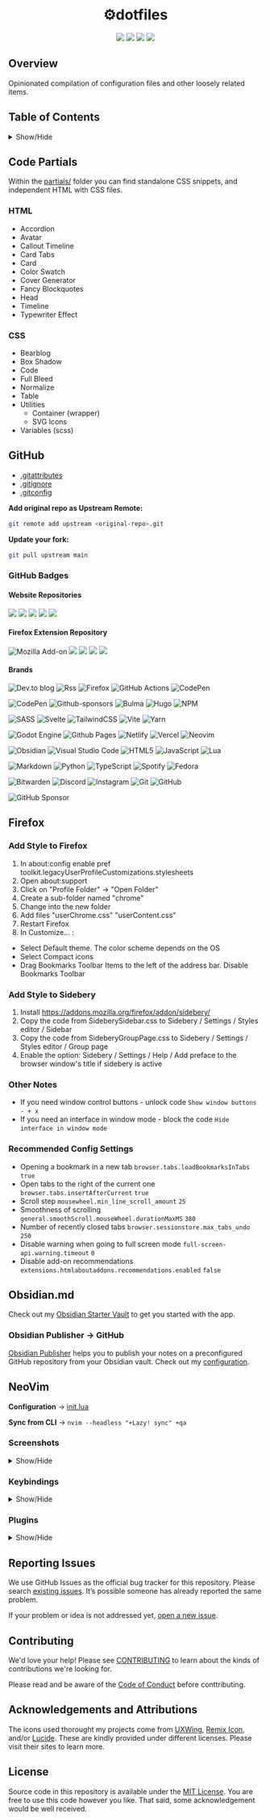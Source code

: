 <h1 align="center">⚙dotfiles</h1>

<p align="center">
  <img src="https://img.shields.io/github/languages/code-size/semanticdata/dotfiles" />
  <img src="https://img.shields.io/github/repo-size/semanticdata/dotfiles" />
  <img src="https://img.shields.io/github/commit-activity/t/semanticdata/dotfiles" />
  <img src="https://img.shields.io/github/last-commit/semanticdata/dotfiles" />
</p>

## Overview

Opinionated compilation of configuration files and other loosely related items.

## Table of Contents

<details>
<summary>Show/Hide</summary>

- [Overview](#overview)
- [Table of Contents](#table-of-contents)
- [Code Partials](#code-partials)
  - [HTML](#html)
  - [CSS](#css)
- [GitHub](#github)
  - [GitHub Badges](#github-badges)
    - [Website Repositories](#website-repositories)
    - [Firefox Extension Repository](#firefox-extension-repository)
    - [Brands](#brands)
- [Firefox](#firefox)
  - [Add Style to Firefox](#add-style-to-firefox)
  - [Add Style to Sidebery](#add-style-to-sidebery)
  - [Other Notes](#other-notes)
  - [Recommended Config Settings](#recommended-config-settings)
- [Obsidian.md](#obsidianmd)
  - [Obsidian Publisher → GitHub](#obsidian-publisher--github)
- [NeoVim](#neovim)
  - [Screenshots](#screenshots)
  - [Keybindings](#keybindings)
  - [Plugins](#plugins)
- [Reporting Issues](#reporting-issues)
- [Contributing](#contributing)
- [Acknowledgements and Attributions](#acknowledgements-and-attributions)
- [License](#license)

</details>

## Code Partials

Within the [partials/](partials/) folder you can find standalone CSS snippets, and independent HTML with CSS files.

### HTML

- Accordion
- Avatar
- Callout Timeline
- Card Tabs
- Card
- Color Swatch
- Cover Generator
- Fancy Blockquotes
- Head
- Timeline
- Typewriter Effect

### CSS

- Bearblog
- Box Shadow
- Code
- Full Bleed
- Normalize
- Table
- Utilities
  - Container (wrapper)
  - SVG Icons
- Variables (scss)

## GitHub

- [.gitattributes](.gitattributes)
- [.gitignore](.gitignore)
- [.gitconfig](.gitconfig)

**Add original repo as Upstream Remote:**

```bash
git remote add upstream <original-repo>.git
```

**Update your fork:**

```bash
git pull upstream main 
```

### GitHub Badges

#### Website Repositories

<p align="">
  <img src="https://img.shields.io/github/languages/code-size/semanticdata/dotfiles" />
  <img src="https://img.shields.io/github/repo-size/semanticdata/dotfiles" />
  <img src="https://img.shields.io/github/commit-activity/t/semanticdata/dotfiles" />
  <img src="https://img.shields.io/github/last-commit/semanticdata/dotfiles" />
  <img src="https://img.shields.io/website/https/miguelpimentel.do.svg" />
</p>

#### Firefox Extension Repository

<p align="">
  <img alt="Mozilla Add-on"
    src="https://img.shields.io/amo/v/{a16c3799-d903-44e3-b044-a032197f5ef8}?style=for-the-badge">
  <img src="https://img.shields.io/amo/rating/{a16c3799-d903-44e3-b044-a032197f5ef8}?style=for-the-badge" />
  <img src="https://img.shields.io/amo/dw/{a16c3799-d903-44e3-b044-a032197f5ef8}?style=for-the-badge" />
  <img src="https://img.shields.io/amo/users/{a16c3799-d903-44e3-b044-a032197f5ef8}?style=for-the-badge" />
  <img src="https://img.shields.io/github/license/datastring/firefox-telegram-in-sidebar?style=for-the-badge" />
</p>

#### Brands

![Dev.to blog](https://img.shields.io/badge/dev.to-0A0A0A?style=for-the-badge&logo=dev.to&logoColor=white)
![Rss](https://img.shields.io/badge/rss-F88900?style=for-the-badge&logo=rss&logoColor=white)
![Firefox](https://img.shields.io/badge/Firefox-FF7139?style=for-the-badge&logo=Firefox-Browser&logoColor=white)
![GitHub Actions](https://img.shields.io/badge/github%20actions-%232671E5.svg?style=for-the-badge&logo=githubactions&logoColor=white)
![CodePen](https://img.shields.io/badge/Codepen-000000?style=for-the-badge&logo=codepen&logoColor=white)

![CodePen](https://img.shields.io/badge/CodePen-white?style=for-the-badge&logo=codepen&logoColor=black)
![Github-sponsors](https://img.shields.io/badge/sponsor-30363D?style=for-the-badge&logo=GitHub-Sponsors&logoColor=#EA4AAA)
![Bulma](https://img.shields.io/badge/bulma-00D0B1?style=for-the-badge&logo=bulma&logoColor=white)
![Hugo](https://img.shields.io/badge/Hugo-black.svg?style=for-the-badge&logo=Hugo)
![NPM](https://img.shields.io/badge/NPM-%23CB3837.svg?style=for-the-badge&logo=npm&logoColor=white)

![SASS](https://img.shields.io/badge/SASS-hotpink.svg?style=for-the-badge&logo=SASS&logoColor=white)
![Svelte](https://img.shields.io/badge/svelte-%23f1413d.svg?style=for-the-badge&logo=svelte&logoColor=white)
![TailwindCSS](https://img.shields.io/badge/tailwindcss-%2338B2AC.svg?style=for-the-badge&logo=tailwind-css&logoColor=white)
![Vite](https://img.shields.io/badge/vite-%23646CFF.svg?style=for-the-badge&logo=vite&logoColor=white)
![Yarn](https://img.shields.io/badge/yarn-%232C8EBB.svg?style=for-the-badge&logo=yarn&logoColor=white)

![Godot Engine](https://img.shields.io/badge/GODOT-%23FFFFFF.svg?style=for-the-badge&logo=godot-engine)
![Github Pages](https://img.shields.io/badge/github%20pages-121013?style=for-the-badge&logo=github&logoColor=white)
![Netlify](https://img.shields.io/badge/netlify-%23000000.svg?style=for-the-badge&logo=netlify&logoColor=#00C7B7)
![Vercel](https://img.shields.io/badge/vercel-%23000000.svg?style=for-the-badge&logo=vercel&logoColor=white)
![Neovim](https://img.shields.io/badge/NeoVim-%2357A143.svg?&style=for-the-badge&logo=neovim&logoColor=white)

![Obsidian](https://img.shields.io/badge/Obsidian-%23483699.svg?style=for-the-badge&logo=obsidian&logoColor=white)
![Visual Studio Code](https://img.shields.io/badge/Visual%20Studio%20Code-0078d7.svg?style=for-the-badge&logo=visual-studio-code&logoColor=white)
![HTML5](https://img.shields.io/badge/html5-%23E34F26.svg?style=for-the-badge&logo=html5&logoColor=white)
![JavaScript](https://img.shields.io/badge/javascript-%23323330.svg?style=for-the-badge&logo=javascript&logoColor=%23F7DF1E)
![Lua](https://img.shields.io/badge/lua-%232C2D72.svg?style=for-the-badge&logo=lua&logoColor=white)

![Markdown](https://img.shields.io/badge/markdown-%23000000.svg?style=for-the-badge&logo=markdown&logoColor=white)
![Python](https://img.shields.io/badge/python-3670A0?style=for-the-badge&logo=python&logoColor=ffdd54)
![TypeScript](https://img.shields.io/badge/typescript-%23007ACC.svg?style=for-the-badge&logo=typescript&logoColor=white)
![Spotify](https://img.shields.io/badge/Spotify-1ED760?style=for-the-badge&logo=spotify&logoColor=white)
![Fedora](https://img.shields.io/badge/Fedora-294172?style=for-the-badge&logo=fedora&logoColor=white)

![Bitwarden](https://img.shields.io/badge/bitwarden-%23175DDC.svg?style=for-the-badge&logo=bitwarden&logoColor=white)
![Discord](https://img.shields.io/badge/Discord-%235865F2.svg?style=for-the-badge&logo=discord&logoColor=white)
![Instagram](https://img.shields.io/badge/Instagram-%23E4405F.svg?style=for-the-badge&logo=Instagram&logoColor=white)
![Git](https://img.shields.io/badge/git-%23F05033.svg?style=for-the-badge&logo=git&logoColor=white)
![GitHub](https://img.shields.io/badge/github-%23121011.svg?style=for-the-badge&logo=github&logoColor=white)

![GitHub Sponsor](https://img.shields.io/badge/sponsor-30363D?style=for-the-badge&logo=GitHub-Sponsors&logoColor=#white)

## Firefox

### Add Style to Firefox

1. In about:config enable pref toolkit.legacyUserProfileCustomizations.stylesheets
2. Open about:support
3. Click on "Profile Folder" -> "Open Folder"
4. Create a sub-folder named "chrome"
5. Change into the new folder
6. Add files "userChrome.css" "userContent.css"
7. Restart Firefox
8. In Customize... :

- Select Default theme. The color scheme depends on the OS
- Select Compact icons
- Drag Bookmarks Toolbar Items to the left of the address bar. Disable Bookmarks Toolbar

### Add Style to Sidebery

1. Install <https://addons.mozilla.org/firefox/addon/sidebery/>
2. Copy the code from SideberySidebar.css to Sidebery / Settings / Styles editor / Sidebar
3. Copy the code from SideberyGroupPage.css to Sidebery / Settings / Styles editor / Group page
4. Enable the option: Sidebery / Settings / Help / Add preface to the browser window's title if sidebery is active

### Other Notes

- If you need window control buttons - unlock code `Show window buttons - + x`
- If you need an interface in window mode - block the code `Hide interface in window mode`

### Recommended Config Settings

- Opening a bookmark in a new tab
`browser.tabs.loadBookmarksInTabs` `true`
- Open tabs to the right of the current one
`browser.tabs.insertAfterCurrent` `true`
- Scroll step
`mousewheel.min_line_scroll_amount` `25`
- Smoothness of scrolling
`general.smoothScroll.mouseWheel.durationMaxMS` `380`
- Number of recently closed tabs
`browser.sessionstore.max_tabs_undo` `250`
- Disable warning when going to full screen mode
`full-screen-api.warning.timeout` `0`
- Disable add-on recommendations
`extensions.htmlaboutaddons.recommendations.enabled` `false`

## Obsidian.md

Check out my [Obsidian Starter Vault](https://github.com/semanticdata/obsidian-starter-vault) to get you started with the app.

### Obsidian Publisher → GitHub

[Obsidian Publisher](https://github.com/ObsidianPublisher/obsidian-github-publisher) helps you to publish your notes on a preconfigured GitHub repository from your Obsidian vault. Check out my [configuration](config/obsidian/obsidian-publisher.json).

## NeoVim

**Configuration** → [init.lua](config/nvim/init.lua)

**Sync from CLI** → `nvim --headless "+Lazy! sync" +qa`

### Screenshots

<details>
<summary>Show/Hide</summary>

![Welcome Screen](/assets/screenshot-1-no-file.png)
*Welcome Screen*

![Example File](/assets/screenshot-2-nvim-config.png)
*Example File*

</details>

### Keybindings

<details>
<summary>Show/Hide</summary>

|      Key Combination       |                    Command                     |
| :------------------------: | :--------------------------------------------: |
|         `<leader>`         |                   `<space>`                    |
|        **Unsorted**        |                                                |
|        `<leader>h`         |                      `^`                       |
|        `<leader>l`         |                      `g_`                      |
|        `<leader>a`         |         `:keepjumps normal! ggVG<cr>`          |
|            `gy`            |                     `"+y`                      |
|            `gp`            |                     `"+p`                      |
|            `x`             |                     `"_x`                      |
|        `<leader>e`         |           `<cmd>NvimTreeToggle<cr>`            |
|        **Commands**        |                                                |
|        `<leader>w`         |                `<cmd>write<cr>`                |
|        `<leader>bq`        |               `<cmd>bdelete<cr>`               |
|        `<leader>bl`        |              `<cmd>buffer #<cr>`               |
|           `<F2>`           |              `<cmd>Lexplore<cr>`               |
|      `<space><space>`      |                     `<F2>`                     |
|       **Telescope**        |                                                |
|     `<leader><space>`      |          `<cmd>Telescope buffers<cr>`          |
|        `<leader>?`         |         `<cmd>Telescope oldfiles<cr>`          |
|        `<leader>ff`        |        `<cmd>Telescope find_files<cr>`         |
|        `<leader>fg`        |         `<cmd>Telescope live_grep<cr>`         |
|        `<leader>fd`        |        `<cmd>Telescope diagnostics<cr>`        |
|        `<leader>fs`        | `<cmd>Telescope current_buffer_fuzzy_find<cr>` |
|  **Telescope (builtin)**   |                                                |
|        `<leader>ff`        |            `builtin.find_files, {}`            |
|        `<leader>fg`        |            `builtin.live_grep, {}`             |
|        `<leader>fb`        |             `builtin.buffers, {}`              |
|        `<leader>fh`        |            `builtin.help_tags, {}`             |
|      **Normal Mode**       |                                                |
|          `<C-q>`           |                   `:q!<CR>`                    |
|           `<F4>`           |                   `:bd<CR>`                    |
|   **Moving Vertically**    |                                                |
|          `<C-d>`           |                   `<C-d>zz`                    |
|          `<C-u>`           |                   `<C-u>zz`                    |
|            `n`             |                    `nzzzv`                     |
|            `N`             |                    `Nzzzv`                     |
|     **Tab Navigation**     |                                                |
|         `<S-Tab>`          |                      `gT`                      |
|          `<Tab>`           |                      `gt`                      |
|      `<silent <S-t>`       |                 `:tabnew<CR>`                  |
| **Pane/Window Navigation** |                                                |
|          `<C-h>`           |                    `<C-w>h`                    |
|          `<C-j>`           |                    `<C-w>j`                    |
|          `<C-k>`           |                    `<C-w>k`                    |
|          `<C-l>`           |                    `<C-w>l`                    |
|         `<C-left>`         |                    `<C-w>h`                    |
|         `<C-down>`         |                    `<C-w>j`                    |
|          `<C-up>`          |                    `<C-w>k`                    |
|        `<C-right>`         |                    `<C-w>l`                    |
|        **Terminal**        |                                                |
|          `<A-t>`           |             `:sp term://pwsh<cr>i`             |
|            `tv`            |     `:lcd %:p:h<CR>:vsp term://pwsh<CR>i`      |
|            `th`            |      `:lcd %:p:h<CR>:sp term://pwsh<CR>i`      |
|          `<Esc>`           |                 `<C-\\><C-n>`                  |
|           `:q!`            |              `<C-\\><C-n>:q!<CR>`              |

</details>

### Plugins

<details>
<summary>Show/Hide</summary>

|                                                 Author/Plugin                                                 | Description                                                          |
| :-----------------------------------------------------------------------------------------------------------: | -------------------------------------------------------------------- |
|                     [akinsho/bufferline.nvim](https://github.com/akinsho/bufferline.nvim)                     | A snazzy bufferline for Neovim.                                      |
|                     [akinsho/toggleterm.nvim](https://github.com/akinsho/toggleterm.nvim)                     | A neovim lua plugin to help easily manage multiple terminal windows. |
|                            [ap/vim-css-color](https://github.com/ap/vim-css-color)                            | Preview colours in source code while editing.                        |
|               [editorconfig/editorconfig-vim](https://github.com/editorconfig/editorconfig-vim)               | EditorConfig plugin for Vim.                                         |
|                       [folke/tokyonight.nvim](https://github.com/folke/tokyonight.nvim)                       | Theme                                                                |
|                    [kyazdani42/nvim-tree.lua](https://github.com/kyazdani42/nvim-tree.lua)                    | A file explorer tree for neovim written in lua.                      |
|                [kyazdani42/nvim-web-devicons](https://github.com/kyazdani42/nvim-web-devicons)                | Lua "fork" of vim-web-devicons for neovim.                           |
|                     [lewis6991/gitsigns.nvim](https://github.com/lewis6991/gitsigns.nvim)                     | Git integration for buffers.                                         |
|         [lukas-reineke/indent-blankline.nvim](https://github.com/lukas-reineke/indent-blankline.nvim)         | Indent guides for Neovim.                                            |
|                       [numToStr/Comment.nvim](https://github.com/numToStr/Comment.nvim)                       | Smart and powerful comment plugin for neovim.                        |
|                       [nvim-lua/plenary.nvim](https://github.com/nvim-lua/plenary.nvim)                       | All the lua functions I [they] don't want to write twice.            |
|                   [nvim-lualine/lualine.nvim](https://github.com/nvim-lualine/lualine.nvim)                   | neovim statusline plugin written in pure lua.                        |
|               [nvim-telescope/telescope.nvim](https://github.com/nvim-telescope/telescope.nvim)               | Find, Filter, Preview, Pick. All lua, all the time.                  |
| [nvim-treesitter/nvim-treesitter-textobjects](https://github.com/nvim-treesitter/nvim-treesitter-textobjects) | Syntax aware text-objects, select, move, swap, and peek support.     |
|             [nvim-treesitter/nvim-treesitter](https://github.com/nvim-treesitter/nvim-treesitter)             | Nvim Treesitter configurations and abstraction layer.                |
|                    [ThePrimeagen/vim-be-good](https://github.com/ThePrimeagen/vim-be-good)                    | Nvim plugin designed to make you better at Vim Movements.            |
|                          [tpope/vim-fugitive](https://github.com/tpope/vim-fugitive)                          | A Git wrapper so awesome, it should be illegal.                      |
|    [vim-telescope/telescope-fzf-native.nvim](https://github.com/nvim-telescope/telescope-fzf-native.nvim)     | Find, Filter, Preview, Pick. All lua, all the time.                  |
|                          [wellle/targets.vim](https://github.com/wellle/targets.vim)                          | Vim plugin that provides additional text objects.                    |

</details>

## Reporting Issues

We use GitHub Issues as the official bug tracker for this repository. Please
search [existing issues](https://github.com/semanticdata/dotfiles/issues). It’s possible someone has already reported the same problem.

If your problem or idea is not addressed yet, [open a new issue](https://github.com/semanticdata/dotfiles/issues/new).

## Contributing

We'd love your help! Please see [CONTRIBUTING](.github/CONTRIBUTING.md) to learn about the kinds of contributions we're looking for.

Please read and be aware of the [Code of Conduct](.github/CODE_OF_CONDUCT.md) before conttributing.

## Acknowledgements and Attributions

The icons used thorought my projects come from [UXWing](https://uxwing.com/license/), [Remix Icon](https://remixicon.com/license/), and/or [Lucide](https://lucide.dev/license/). These are kindly provided under different licenses. Please visit their sites to learn more.

## License

Source code in this repository is available under the [MIT License](LICENSE). You are free to use this code however you like. That said, some acknowledgement would be well received.
